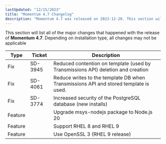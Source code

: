 ```yaml
---
lastUpdated: "12/15/2023"
title: "Momentum 4.7 Changelog"
description: "Momentum 4.7 was released on 2023-12-20. This section will list all of the major changes that happened with the release of Momentum 4.7. Depending on installation type, all changes may not be applicable"
---
```


This section will list all of the major changes that happened with the release of **Momentum 4.7**. Depending on installation type, all changes may not be applicable

<a name="changelog.4.7.table"></a>

| Type | Ticket | Description |
| --- | --- | --- |
| Fix | SD-3945 | Reduced contention on template (used by Transmissions API) deletion and creation |
| Fix | SD-4061 | Reduce writes to the template DB when Transmissions API and stored template is used. |
| Fix | SD-3774 | Increased security of the PostgreSQL database (new installs) |
| Feature | | Upgrade msys-nodejs package to Node.js 20 |
| Feature | | Support RHEL 8 and RHEL 9 |
| Feature | | Use OpenSSL 3 (RHEL 9 release) |
